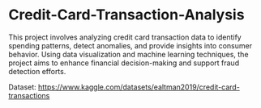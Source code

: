 # Credit-Card-Transaction-Analysis
This project involves analyzing credit card transaction data to identify spending patterns, detect anomalies, and provide insights into consumer behavior. Using data visualization and machine learning techniques, the project aims to enhance financial decision-making and support fraud detection efforts.

Dataset: https://www.kaggle.com/datasets/ealtman2019/credit-card-transactions
